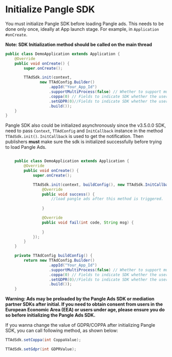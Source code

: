 # Initialize Pangle SDK

You must initialize Pangle SDK before loading Pangle ads. This needs to be done only once, ideally at App launch stage. For example, in `Application #onCreate`.

**Note: SDK Initialization method should be called on the main thread**

```Java
public class DemoApplication extends Application {
    @Override
    public void onCreate() {
        super.onCreate();

        TTAdSdk.init(context,
               new TTAdConfig.Builder()
                   .appId("Your_App_Id")
                   .supportMultiProcess(false) // Whether to support multi-process
                   .coppa(0) // Fields to indicate SDK whether the user is a child or an adult ，0:adult ，1:child
                   .setGDPR(0)//Fields to indicate SDK whether the user grants consent for personalized ads, the value of GDPR : 0 User has granted the consent for personalized ads, SDK will return personalized ads; 1: User doesn't grant consent for personalized ads, SDK will only return non-personalized ads.
                   .build());
    }
}
```

Pangle SDK also could be initialized asynchronously since the v3.5.0.0 SDK, need to pass `Context`, `TTAdConfig` and `InitCallback` instance in the method `TTAdSdk.init()`. `InitCallback` is used to get the notification. Then publishers **must** make sure the sdk is initialized successfully before trying to load Pangle Ads.

```Java

    public class DemoApplication extends Application {
        @Override
        public void onCreate() {
            super.onCreate();

            TTAdSdk.init(context, buildConfig(), new TTAdSdk.InitCallback() {
                @Override
                public void success() {
                    //load pangle ads after this method is triggered.
                   
                }

                @Override
                public void fail(int code, String msg) {
                    
                }
            });
        }
    }

    private TTAdConfig buildConfig() {
        return new TTAdConfig.Builder()
                   .appId("Your_App_Id")
                   .supportMultiProcess(false) // Whether to support multi-process
                   .coppa(0) // Fields to indicate SDK whether the user is a child or an adult ，0:adult ，1:child
                   .setGDPR(0)//Fields to indicate SDK whether the user grants consent for personalized ads, the value of GDPR : 0 User has granted the consent for personalized ads, SDK will return personalized ads; 1: User doesn't grant consent for personalized ads, SDK will only return non-personalized ads.
                   .build());
    }
```



**Warning: Ads may be preloaded by the Pangle Ads SDK or mediation partner SDKs after initial. If you need to obtain consent from users in the European Economic Area (EEA) or users under age, please ensure you do so before initializing the Pangle Ads SDK.**


If you wanna change the value of GDPR/COPPA after initializing Pangle SDK, you can call following method, as shown below:
```Java
TTAdSdk.setCoppa(int CoppaValue);

TTAdSdk.setGdpr(int GDPRValue);
```


